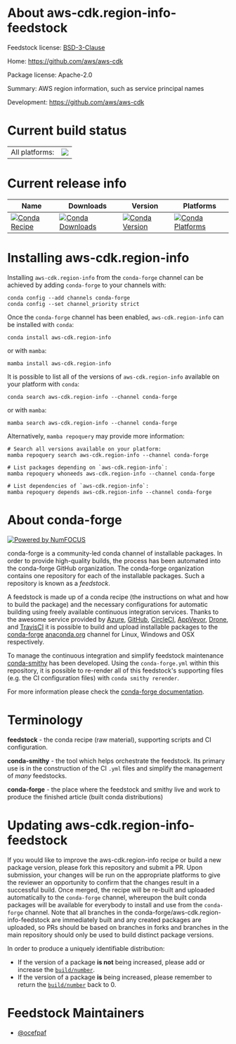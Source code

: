 About aws-cdk.region-info-feedstock
===================================

Feedstock license: [BSD-3-Clause](https://github.com/conda-forge/aws-cdk.region-info-feedstock/blob/main/LICENSE.txt)

Home: https://github.com/aws/aws-cdk

Package license: Apache-2.0

Summary: AWS region information, such as service principal names

Development: https://github.com/aws/aws-cdk

Current build status
====================


<table><tr><td>All platforms:</td>
    <td>
      <a href="https://dev.azure.com/conda-forge/feedstock-builds/_build/latest?definitionId=19949&branchName=main">
        <img src="https://dev.azure.com/conda-forge/feedstock-builds/_apis/build/status/aws-cdk.region-info-feedstock?branchName=main">
      </a>
    </td>
  </tr>
</table>

Current release info
====================

| Name | Downloads | Version | Platforms |
| --- | --- | --- | --- |
| [![Conda Recipe](https://img.shields.io/badge/recipe-aws--cdk.region--info-green.svg)](https://anaconda.org/conda-forge/aws-cdk.region-info) | [![Conda Downloads](https://img.shields.io/conda/dn/conda-forge/aws-cdk.region-info.svg)](https://anaconda.org/conda-forge/aws-cdk.region-info) | [![Conda Version](https://img.shields.io/conda/vn/conda-forge/aws-cdk.region-info.svg)](https://anaconda.org/conda-forge/aws-cdk.region-info) | [![Conda Platforms](https://img.shields.io/conda/pn/conda-forge/aws-cdk.region-info.svg)](https://anaconda.org/conda-forge/aws-cdk.region-info) |

Installing aws-cdk.region-info
==============================

Installing `aws-cdk.region-info` from the `conda-forge` channel can be achieved by adding `conda-forge` to your channels with:

```
conda config --add channels conda-forge
conda config --set channel_priority strict
```

Once the `conda-forge` channel has been enabled, `aws-cdk.region-info` can be installed with `conda`:

```
conda install aws-cdk.region-info
```

or with `mamba`:

```
mamba install aws-cdk.region-info
```

It is possible to list all of the versions of `aws-cdk.region-info` available on your platform with `conda`:

```
conda search aws-cdk.region-info --channel conda-forge
```

or with `mamba`:

```
mamba search aws-cdk.region-info --channel conda-forge
```

Alternatively, `mamba repoquery` may provide more information:

```
# Search all versions available on your platform:
mamba repoquery search aws-cdk.region-info --channel conda-forge

# List packages depending on `aws-cdk.region-info`:
mamba repoquery whoneeds aws-cdk.region-info --channel conda-forge

# List dependencies of `aws-cdk.region-info`:
mamba repoquery depends aws-cdk.region-info --channel conda-forge
```


About conda-forge
=================

[![Powered by
NumFOCUS](https://img.shields.io/badge/powered%20by-NumFOCUS-orange.svg?style=flat&colorA=E1523D&colorB=007D8A)](https://numfocus.org)

conda-forge is a community-led conda channel of installable packages.
In order to provide high-quality builds, the process has been automated into the
conda-forge GitHub organization. The conda-forge organization contains one repository
for each of the installable packages. Such a repository is known as a *feedstock*.

A feedstock is made up of a conda recipe (the instructions on what and how to build
the package) and the necessary configurations for automatic building using freely
available continuous integration services. Thanks to the awesome service provided by
[Azure](https://azure.microsoft.com/en-us/services/devops/), [GitHub](https://github.com/),
[CircleCI](https://circleci.com/), [AppVeyor](https://www.appveyor.com/),
[Drone](https://cloud.drone.io/welcome), and [TravisCI](https://travis-ci.com/)
it is possible to build and upload installable packages to the
[conda-forge](https://anaconda.org/conda-forge) [anaconda.org](https://anaconda.org/)
channel for Linux, Windows and OSX respectively.

To manage the continuous integration and simplify feedstock maintenance
[conda-smithy](https://github.com/conda-forge/conda-smithy) has been developed.
Using the ``conda-forge.yml`` within this repository, it is possible to re-render all of
this feedstock's supporting files (e.g. the CI configuration files) with ``conda smithy rerender``.

For more information please check the [conda-forge documentation](https://conda-forge.org/docs/).

Terminology
===========

**feedstock** - the conda recipe (raw material), supporting scripts and CI configuration.

**conda-smithy** - the tool which helps orchestrate the feedstock.
                   Its primary use is in the construction of the CI ``.yml`` files
                   and simplify the management of *many* feedstocks.

**conda-forge** - the place where the feedstock and smithy live and work to
                  produce the finished article (built conda distributions)


Updating aws-cdk.region-info-feedstock
======================================

If you would like to improve the aws-cdk.region-info recipe or build a new
package version, please fork this repository and submit a PR. Upon submission,
your changes will be run on the appropriate platforms to give the reviewer an
opportunity to confirm that the changes result in a successful build. Once
merged, the recipe will be re-built and uploaded automatically to the
`conda-forge` channel, whereupon the built conda packages will be available for
everybody to install and use from the `conda-forge` channel.
Note that all branches in the conda-forge/aws-cdk.region-info-feedstock are
immediately built and any created packages are uploaded, so PRs should be based
on branches in forks and branches in the main repository should only be used to
build distinct package versions.

In order to produce a uniquely identifiable distribution:
 * If the version of a package **is not** being increased, please add or increase
   the [``build/number``](https://docs.conda.io/projects/conda-build/en/latest/resources/define-metadata.html#build-number-and-string).
 * If the version of a package **is** being increased, please remember to return
   the [``build/number``](https://docs.conda.io/projects/conda-build/en/latest/resources/define-metadata.html#build-number-and-string)
   back to 0.

Feedstock Maintainers
=====================

* [@ocefpaf](https://github.com/ocefpaf/)


